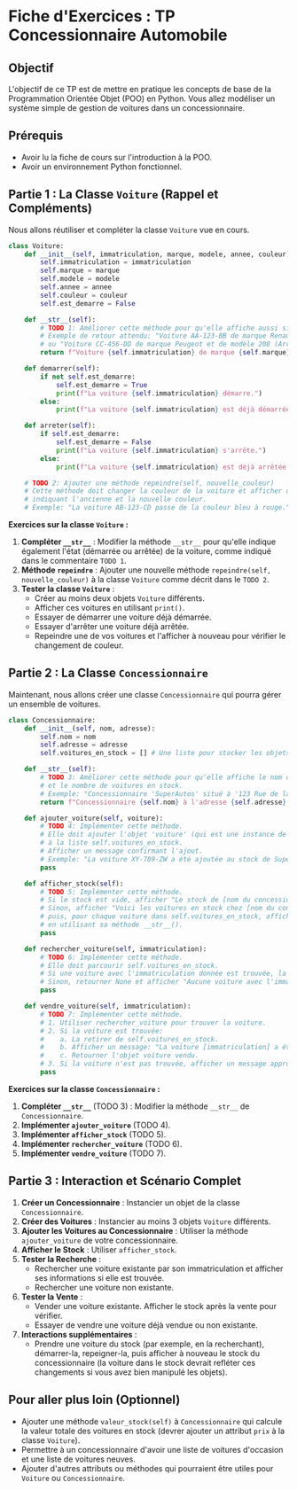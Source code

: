 # Fiche d'Exercices : TP Concessionnaire Automobile

## Objectif

L'objectif de ce TP est de mettre en pratique les concepts de base de la Programmation Orientée Objet (POO) en Python. Vous allez modéliser un système simple de gestion de voitures dans un concessionnaire.

## Prérequis

*   Avoir lu la fiche de cours sur l'introduction à la POO.
*   Avoir un environnement Python fonctionnel.

## Partie 1 : La Classe `Voiture` (Rappel et Compléments)

Nous allons réutiliser et compléter la classe `Voiture` vue en cours.

```python
class Voiture:
    def __init__(self, immatriculation, marque, modele, annee, couleur):
        self.immatriculation = immatriculation
        self.marque = marque
        self.modele = modele
        self.annee = annee
        self.couleur = couleur
        self.est_demarre = False

    def __str__(self):
        # TODO 1: Améliorer cette méthode pour qu'elle affiche aussi si la voiture est démarrée ou non.
        # Exemple de retour attendu: "Voiture AA-123-BB de marque Renault et de modèle Clio (Démarrée)"
        # ou "Voiture CC-456-DD de marque Peugeot et de modèle 208 (Arrêtée)"
        return f"Voiture {self.immatriculation} de marque {self.marque} et de modèle {self.modele}."

    def demarrer(self):
        if not self.est_demarre:
            self.est_demarre = True
            print(f"La voiture {self.immatriculation} démarre.")
        else:
            print(f"La voiture {self.immatriculation} est déjà démarrée.")

    def arreter(self):
        if self.est_demarre:
            self.est_demarre = False
            print(f"La voiture {self.immatriculation} s'arrête.")
        else:
            print(f"La voiture {self.immatriculation} est déjà arrêtée.")

    # TODO 2: Ajouter une méthode repeindre(self, nouvelle_couleur)
    # Cette méthode doit changer la couleur de la voiture et afficher un message
    # indiquant l'ancienne et la nouvelle couleur.
    # Exemple: "La voiture AB-123-CD passe de la couleur bleu à rouge."

```

**Exercices sur la classe `Voiture` :**

1.  **Compléter `__str__`** : Modifier la méthode `__str__` pour qu'elle indique également l'état (démarrée ou arrêtée) de la voiture, comme indiqué dans le commentaire `TODO 1`.
2.  **Méthode `repeindre`** : Ajouter une nouvelle méthode `repeindre(self, nouvelle_couleur)` à la classe `Voiture` comme décrit dans le `TODO 2`.
3.  **Tester la classe `Voiture`** :
    *   Créer au moins deux objets `Voiture` différents.
    *   Afficher ces voitures en utilisant `print()`.
    *   Essayer de démarrer une voiture déjà démarrée.
    *   Essayer d'arrêter une voiture déjà arrêtée.
    *   Repeindre une de vos voitures et l'afficher à nouveau pour vérifier le changement de couleur.

## Partie 2 : La Classe `Concessionnaire`

Maintenant, nous allons créer une classe `Concessionnaire` qui pourra gérer un ensemble de voitures.

```python
class Concessionnaire:
    def __init__(self, nom, adresse):
        self.nom = nom
        self.adresse = adresse
        self.voitures_en_stock = [] # Une liste pour stocker les objets Voiture

    def __str__(self):
        # TODO 3: Améliorer cette méthode pour qu'elle affiche le nom du concessionnaire
        # et le nombre de voitures en stock.
        # Exemple: "Concessionnaire 'SuperAutos' situé à '123 Rue de la Paix' (Stock: 5 voitures)"
        return f"Concessionnaire {self.nom} à l'adresse {self.adresse}."

    def ajouter_voiture(self, voiture):
        # TODO 4: Implémenter cette méthode.
        # Elle doit ajouter l'objet 'voiture' (qui est une instance de la classe Voiture)
        # à la liste self.voitures_en_stock.
        # Afficher un message confirmant l'ajout.
        # Exemple: "La voiture XY-789-ZW a été ajoutée au stock de SuperAutos."
        pass

    def afficher_stock(self):
        # TODO 5: Implémenter cette méthode.
        # Si le stock est vide, afficher "Le stock de [nom du concessionnaire] est actuellement vide."
        # Sinon, afficher "Voici les voitures en stock chez [nom du concessionnaire]:"
        # puis, pour chaque voiture dans self.voitures_en_stock, afficher ses informations
        # en utilisant sa méthode __str__().
        pass

    def rechercher_voiture(self, immatriculation):
        # TODO 6: Implémenter cette méthode.
        # Elle doit parcourir self.voitures_en_stock.
        # Si une voiture avec l'immatriculation donnée est trouvée, la retourner.
        # Sinon, retourner None et afficher "Aucune voiture avec l'immatriculation [immatriculation] trouvée."
        pass

    def vendre_voiture(self, immatriculation):
        # TODO 7: Implémenter cette méthode.
        # 1. Utiliser rechercher_voiture pour trouver la voiture.
        # 2. Si la voiture est trouvée:
        #    a. La retirer de self.voitures_en_stock.
        #    b. Afficher un message: "La voiture [immatriculation] a été vendue par [nom du concessionnaire] !"
        #    c. Retourner l'objet voiture vendu.
        # 3. Si la voiture n'est pas trouvée, afficher un message approprié et ne rien retourner.
        pass

```

**Exercices sur la classe `Concessionnaire` :**

1.  **Compléter `__str__`** (TODO 3) : Modifier la méthode `__str__` de `Concessionnaire`.
2.  **Implémenter `ajouter_voiture`** (TODO 4).
3.  **Implémenter `afficher_stock`** (TODO 5).
4.  **Implémenter `rechercher_voiture`** (TODO 6).
5.  **Implémenter `vendre_voiture`** (TODO 7).

## Partie 3 : Interaction et Scénario Complet

1.  **Créer un Concessionnaire** : Instancier un objet de la classe `Concessionnaire`.
2.  **Créer des Voitures** : Instancier au moins 3 objets `Voiture` différents.
3.  **Ajouter les Voitures au Concessionnaire** : Utiliser la méthode `ajouter_voiture` de votre concessionnaire.
4.  **Afficher le Stock** : Utiliser `afficher_stock`.
5.  **Tester la Recherche** :
    *   Rechercher une voiture existante par son immatriculation et afficher ses informations si elle est trouvée.
    *   Rechercher une voiture non existante.
6.  **Tester la Vente** :
    *   Vender une voiture existante. Afficher le stock après la vente pour vérifier.
    *   Essayer de vendre une voiture déjà vendue ou non existante.
7.  **Interactions supplémentaires** :
    *   Prendre une voiture du stock (par exemple, en la recherchant), démarrer-la, repeigner-la, puis afficher à nouveau le stock du concessionnaire (la voiture dans le stock devrait refléter ces changements si vous avez bien manipulé les objets).

## Pour aller plus loin (Optionnel)

*   Ajouter une méthode `valeur_stock(self)` à `Concessionnaire` qui calcule la valeur totale des voitures en stock (devrer ajouter un attribut `prix` à la classe `Voiture`).
*   Permettre à un concessionnaire d'avoir une liste de voitures d'occasion et une liste de voitures neuves.
*   Ajouter d'autres attributs ou méthodes qui pourraient être utiles pour `Voiture` ou `Concessionnaire`.